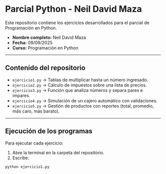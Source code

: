 # Parcial Python - Neil David Maza

Este repositorio contiene los ejercicios desarrollados para el parcial de Programación en Python.


- **Nombre completo:** Neil David Maza  
- **Fecha:** 09/09/2025  
- **Curso:** Programación en Python  

---

## Contenido del repositorio
- `ejercicio1.py` → Tablas de multiplicar hasta un número ingresado.  
- `ejercicio2.py` → Cálculo de impuestos sobre una lista de precios.  
- `ejercicio3.py` → Función que analiza números y separa pares e impares.  
- `ejercicio4.py` → Simulación de un cajero automático con validaciones.  
- `ejercicio5.py` → Gestión de productos con reportes (total, promedio, más caro, más barato).  

---

##  Ejecución de los programas

Para ejecutar cada ejercicio:  

1. Abre la terminal en la carpeta del repositorio.  
2. Escribe:  

```bash
python ejercicio1.py
